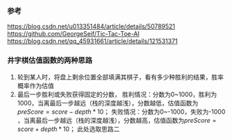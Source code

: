 ### 参考
https://blog.csdn.net/u013351484/article/details/50789521
https://github.com/GeorgeSeif/Tic-Tac-Toe-AI
https://blog.csdn.net/qq_45931661/article/details/121531371

### 井字棋估值函数的两种思路
1.  轮到某人时，将盘上剩余位置全部填满其棋子，看有多少种胜利的结果，胜率概率作为估值
2.  最后一步胜利或失败获得固定的分数，
    胜利情况：分数为0~1000，胜利为1000，当离最后一步越远（栈的深度越浅），分数越低，估值函数为$preScore = score - depth * 10$；
    失败情况：分数为0~-1000，失败为-1000 ，当离最后一步越远（栈的深度越浅），分数越高，估值函数为$preScore = score + depth * 10$；
此处选取思路二